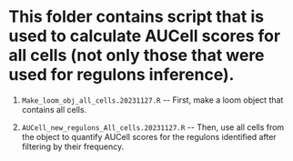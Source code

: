 # This folder contains script that is used to calculate AUCell scores for all cells (not only those that were used for regulons inference).

1. ```Make_loom_obj_all_cells.20231127.R``` -- First, make a loom object that contains all cells.

2. ```AUCell_new_regulons_All_cells.20231127.R``` -- Then, use all cells from the object to quantify AUCell scores for the regulons identified after filtering by their frequency.